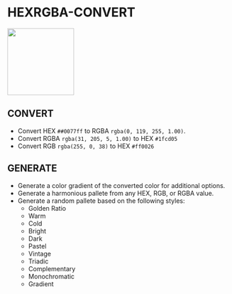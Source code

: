 # HEXRGBA-CONVERT
<img src="https://user-images.githubusercontent.com/96096362/220907427-d66f3ff7-8e7b-4d2b-b9f8-99a015c8e721.png" width="150" height="150">

## CONVERT
* Convert HEX `##0077ff` to RGBA `rgba(0, 119, 255, 1.00)`.
* Convert RGBA `rgba(31, 205, 5, 1.00)` to HEX `#1fcd05`
* Convert RGB `rgba(255, 0, 38)` to HEX `#ff0026`

## GENERATE
* Generate a color gradient of the converted color for additional options.
* Generate a harmonious pallete from any HEX, RGB, or RGBA value.
* Generate a random pallete based on the following styles:
  - Golden Ratio
  - Warm
  - Cold
  - Bright
  - Dark
  - Pastel
  - Vintage
  - Triadic
  - Complementary
  - Monochromatic
  - Gradient




